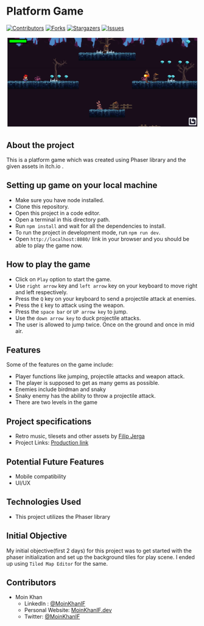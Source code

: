 # Platform Game

[![Contributors][contributors-shield]][contributors-url]
[![Forks][forks-shield]][forks-url]
[![Stargazers][stars-shield]][stars-url]
[![Issues][issues-shield]][issues-url]

![Platform Game](./ss1.png)

## About the project

This is a platform game which was created using Phaser library and the given assets in itch.io  .

## Setting up game on your local machine

- Make sure you have node installed.
- Clone this repository.
- Open this project in a code editor.
- Open a terminal in this directory path.
- Run `npm install` and wait for all the dependencies to install.
- To run the project in development mode, run `npm run dev`.
- Open `http://localhost:8080/` link in your browser and you should be able to play the game now.

## How to play the game

- Click on `Play` option to start the game.
- Use `right arrow` key and `left arrow` key on your keyboard to move right and left respectively.
- Press the `Q` key on your keyboard to send a projectile attack at enemies.
- Press the `E` key to attack using the weapon.
- Press the `space bar` or `UP arrow key` to jump.
- Use the `down arrow key` to duck projectile attacks.
- The user is allowed to jump twice. Once on the ground and once in mid air.

## Features

Some of the features on the game include:

- Player functions like jumping, projectile attacks and weapon attack.
- The player is supposed to get as many gems as possible.
- Enemies include birdman and snaky
- Snaky enemy has the ability to throw a projectile attack.
- There are two levels in the game

## Project specifications

- Retro music, tilesets and other assets by [Filip Jerga](https://itch.io/game-assets/free/tag-tileset)
- Project Links: [Production link](https://mk-platform-game.netlify.app/)

## Potential Future Features

- Mobile compatibility
- UI/UX

## Technologies Used

- This project utilizes the Phaser library

## Initial Objective

My initial objective(first 2 days) for this project was to get started with the phaser initialization and set up the background tiles for play scene. I ended up using `Tiled Map Editor` for the same.

<!-- 

## Testing

## Test Output

-->

## Contributors

- Moin Khan
  - LinkedIn : [@MoinKhanIF](https://www.linkedin.com/in/moinkhanif/)
  - Personal Website: [MoinKhanIF.dev](https://moinkhanif.dev)
  - Twitter: [@MoinKhanIF](https://twitter.com/MoinKhanIF)
  
<!-- MARKDOWN LINKS & IMAGES -->

[contributors-shield]: https://img.shields.io/github/contributors/moinkhanif/platform-game.svg?style=flat-square
[contributors-url]: https://github.com/moinkhanif/platform-game/graphs/contributors
[forks-shield]: https://img.shields.io/github/forks/moinkhanif/platform-game.svg?style=flat-square
[forks-url]: https://github.com/moinkhanif/platform-game/network/members
[stars-shield]: https://img.shields.io/github/stars/moinkhanif/platform-game.svg?style=flat-square
[stars-url]: https://github.com/moinkhanif/platform-game/stargazers
[issues-shield]: https://img.shields.io/github/issues/moinkhanif/platform-game.svg?style=flat-square
[issues-url]: https://github.com/moinkhanif/platform-game/issues
